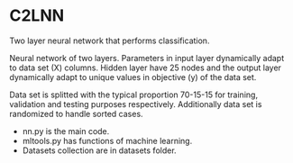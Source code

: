 # C2LNN
Two layer neural network that performs classification.

Neural network of two layers. Parameters in input layer dynamically adapt to data set (X) columns. Hidden layer have 25 nodes and the output layer dynamically adapt to unique values in objective (y) of the data set.

Data set is splitted with the typical proportion 70-15-15 for training, validation and testing purposes respectively. Additionally data set is randomized to handle sorted cases.

- nn.py is the main code.
- mltools.py has functions of machine learning.
- Datasets collection are in datasets folder.
